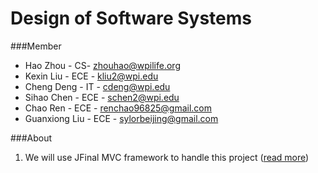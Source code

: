 Design of Software Systems
================================

###Member
* Hao Zhou - CS- zhouhao@wpilife.org
* Kexin Liu - ECE - kliu2@wpi.edu
* Cheng Deng - IT - cdeng@wpi.edu
* Sihao Chen - ECE - schen2@wpi.edu  
* Chao Ren - ECE - renchao96825@gmail.com
* Guanxiong Liu - ECE - sylorbeijing@gmail.com  


###About 
1. We will use JFinal MVC framework to handle this project ([read more](https://github.com/zhouhao/Abuse-Reporting-System/wiki/Code-Implementation))     